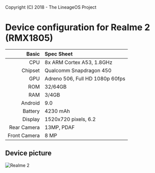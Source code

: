 Copyright (C) 2018 - The LineageOS Project

Device configuration for Realme 2 (RMX1805)
==============

Basic   | Spec Sheet
-------:|:----------
CPU     | 8x ARM Cortex A53, 1.8GHz
Chipset | Qualcomm Snapdragon 450
GPU     | Adreno 506, Full HD 1080p 60fps
ROM     | 32/64GB
RAM     | 3/4GB
Android | 9.0
Battery | 4230 mAh
Display | 1520x720 pixels, 6.2
Rear Camera  | 13MP, PDAF
Front Camera | 8 MP

## Device picture

![Realme 2](https://fdn2.gsmarena.com/vv/pics/oppo/oppo-realme-2-2.jpg? "Realme 2")

